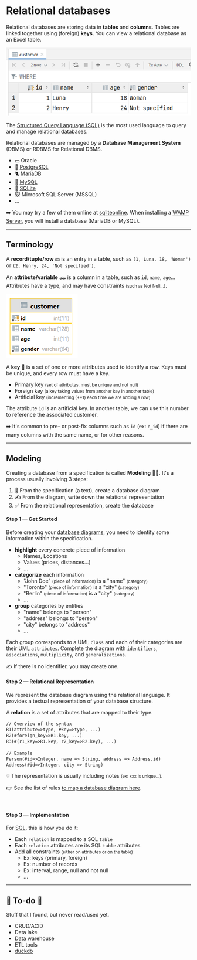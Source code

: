 # Relational databases

<div class="row row-cols-md-2"><div>

Relational databases are storing data in **tables** and **columns**. Tables are linked together using (foreign) **keys**. You can view a relational database as an Excel table.

<div class="col-12 col-md-8 mx-auto">

![Database Table X Column](_images/table_view.png)
</div>

The [Structured Query Language (SQL)](../sql/index.md) is the most used language to query and manage relational databases.

</div><div>

Relational databases are managed by a **Database Management System** (DBMS) or RDBMS for Relational DBMS.

* 💵 Oracle
* 🍰 [PostgreSQL](../sql/index.md#dbms-specific)
* 🐈 [MariaDB](../sql/index.md#dbms-specific)
* 🍃 [MySQL](../sql/index.md#dbms-specific)
* 🦐 [SQLite](../sql/index.md#dbms-specific)
* 🐭 Microsoft SQL  Server (MSSQL)
* ...

➡️ You may try a few of them online at [sqliteonline](https://sqliteonline.com/). When installing a [WAMP Server](/operating-systems/webservers/apache/wamp.md), you will install a database (MariaDB or MySQL).
</div></div>

<hr class="sep-both">

## Terminology

<div class="row row-cols-md-2"><div>

A **record/tuple/row** 💵 is an entry in a table, such as `(1, Luna, 18, 'Woman')` or `(2, Henry, 24, 'Not specified')`.

An **attribute/variable** 🛻 is a column in a table, such as `id`, `name`, `age`... Attributes have a type, and may have constraints <small>(such as Not Null...)</small>.

<div class="col-12 col-md-3 mx-auto">

![Database Table UML Model](_images/table_modeling.png)
</div>

</div><div>

A **key** 🔑 is a set of one or more attributes used to identify a row. Keys must be unique, and every row must have a key.

* Primary key <small>(set of attributes, must be unique and not null)</small>
* Foreign key <small>(a key taking values from another key in another table)</small>
* Artificial key <small>(incrementing (+=1) each time we are adding a row)</small>

The attribute `id` is an artificial key. In another table, we can use this number to reference the associated customer.

➡️  It's common to pre- or post-fix columns such as `id` (ex: `c_id`) if there are many columns with the same name, or for other reasons.
</div></div>

<hr class="sep-both">

## Modeling

<div class="row row-cols-md-2"><div>

Creating a database from a specification is called **Modeling** 🧑‍🎨. It's a process usually involving 3 steps:

1. 📝 From the specification (a text), create a database diagram
2. ✍️ From the diagram, write down the relational representation
3. ✅ From the relational representation, create the database

#### Step 1 — Get Started

Before creating your [database diagrams](/tools-and-frameworks/projects/modeling/uml/diagrams/db/index.md), you need to identify some information within the specification.

* **highlight** every concrete piece of information
  * Names, Locations
  * Values (prices, distances...)
  * ...
* **categorize** each information
  * "John Doe" <small>(piece of information)</small> is a "name" <small>(category)</small>
  * "Toronto" <small>(piece of information)</small> is a "city" <small>(category)</small>
  * "Berlin" <small>(piece of information)</small> is a "city" <small>(category)</small>
  * ...
* **group** categories by entities
  * "name" belongs to "person"
  * "address" belongs to "person"
  * "city" belongs to "address"
  * ...

Each group corresponds to a UML `class` and each of their categories are their UML `attributes`. Complete the diagram with `identifiers`, `associations`, `multiplicity`, and `generalizations`.

✍️ If there is no identifier, you may create one.
</div><div>

#### Step 2 — Relational Representation

We represent the database diagram using the relational language. It provides a textual representation of your database structure.

A **relation** is a set of attributes that are mapped to their type.

```scss!
// Overview of the syntax
R1(attribute=>type, #key=>type, ...)
R2(#foreign_key=>R1.key, ...)
R3(#(r1_key=>R1.key, r2_key=>R2.key), ...)

// Example
Person(#id=>Integer, name => String, address => Address.id)
Address(#id=>Integer, city => String)
```

💡 The representation is usually including notes <small>(ex: xxx is unique...)</small>.

👉 See the list of rules [to map a database diagram here](8rules.md).

<br>

#### Step 3 — Implementation

For [SQL](/programming-languages/databases/relational/sql/index.md), this is how you do it:

* Each `relation` is mapped to a SQL `table`
* Each `relation` attributes are its SQL `table` attributes
* Add all constraints <small>(either on attributes or on the table)</small>
  * Ex: keys (primary, foreign)
  * Ex: number of records
  * Ex: interval, range, null and not null
  * ...
</div></div>

<hr class="sep-both">

## 👻 To-do 👻

Stuff that I found, but never read/used yet.

<div class="row row-cols-md-2"><div>

* CRUD/ACID
* Data lake
* Data warehouse
* ETL tools
* [duckdb](https://github.com/duckdb/duckdb)
</div><div>
</div></div>